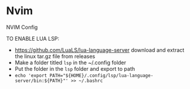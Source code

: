 # Nvim
NVIM Config

TO ENABLE LUA LSP:
* https://github.com/LuaLS/lua-language-server download and extract the linux tar.gz file from releases
* Make a folder titled `lsp` in the ~/.config folder
* Put the folder in the `lsp` folder and export to path
* `echo 'export PATH="${HOME}/.config/lsp/lua-language-server/bin:${PATH}"' >> ~/.bashrc`
